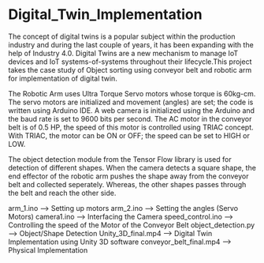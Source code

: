 # Digital_Twin_Implementation

The concept of digital twins is a popular subject within the production industry and during the last couple of years, it has been expanding with the help of Industry 4.0. Digital Twins are a new mechanism to manage IoT devices and IoT systems-of-systems throughout their lifecycle.This project takes the case study of Object sorting using conveyor belt and robotic arm for implementation of digital twin. 

The Robotic Arm uses Ultra Torque Servo motors whose torque is 60kg-cm. The servo motors are initialized and movement (angles) are set; the code is written using Arduino IDE. 
A web camera is initialized using the Arduino and the baud rate is set to 9600 bits per second. The AC motor in the conveyor belt is of 0.5 HP, the speed of this motor is controlled using TRIAC concept. With TRIAC, the motor can be ON or OFF; the speed can be set to HIGH or LOW.

The object detection module from the Tensor Flow library is used for detection of different shapes. When the camera detects a square shape, the end effector of the robotic arm pushes the shape away from the conveyor belt and collected seperately. Whereas, the other shapes passes through the belt and reach the other side.

arm_1.ino --> Setting up motors
arm_2.ino --> Setting the angles (Servo Motors)
camera1.ino --> Interfacing the Camera
speed_control.ino --> Controlling the speed of the Motor of the Conveyor Belt
object_detection.py --> Object/Shape Detection 
Unity_3D_final.mp4 --> Digital Twin Implementation using Unity 3D software
conveyor_belt_final.mp4 --> Physical Implementation 
